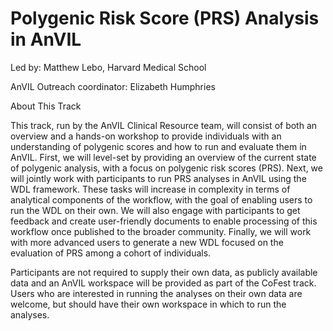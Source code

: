 # Polygenic Risk Score (PRS) Analysis in AnVIL

Led by: Matthew Lebo, Harvard Medical School

AnVIL Outreach coordinator: Elizabeth Humphries

About This Track

 

This track, run by the AnVIL Clinical Resource team, will consist of both an overview and a hands-on workshop to provide individuals with an understanding of polygenic scores and how to run and evaluate them in AnVIL. First, we will level-set by providing an overview of the current state of polygenic analysis, with a focus on polygenic risk scores (PRS). Next, we will jointly work with participants to run PRS analyses in AnVIL using the WDL framework. These tasks will increase in complexity in terms of analytical components of the workflow, with the goal of enabling users to run the WDL on their own. We will also engage with participants to get feedback and create user-friendly documents to enable processing of this workflow once published to the broader community. Finally, we will work with more advanced users to generate a new WDL focused on the evaluation of PRS among a cohort of individuals.

 

Participants are not required to supply their own data, as publicly available data and an AnVIL workspace will be provided as part of the CoFest track. Users who are interested in running the analyses on their own data are welcome, but should have their own workspace in which to run the analyses.
